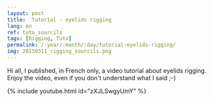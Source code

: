 ```yaml
---
layout: post
title:  Tutorial - eyelids rigging
lang: en
ref: tuto_sourcils
tags: [Rigging, Tuto]
permalink: /:year/:month/:day/tutorial-eyelids-rigging/
img: 20150311_rigging_sourcils.png
---
```

Hi all,
I published, in French only, a video tutorial about eyelids rigging. Enjoy the video, even if you don't understand what I said ;-)  

{% include youtube.html id="zXJLSwgyUmY" %}
